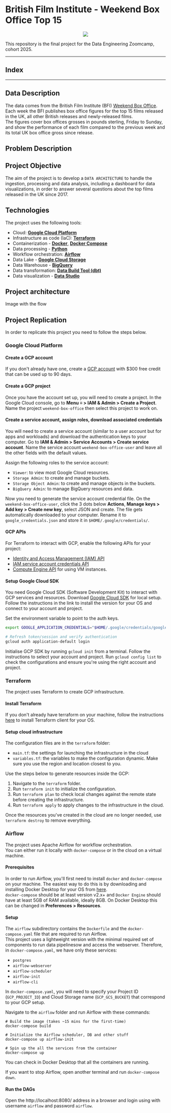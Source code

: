 # British Film Institute - Weekend Box Office Top 15

<p align="center">
  <img src="images\British_Film_Institute_logo.svg">
</p>


This repository is the final project for the Data Engineering Zoomcamp, cohort 2025.


---
## Index
---


## Data Description

The data comes from the British Film Institute (BFI) [Weekend Box Office](https://www.bfi.org.uk/).
Each week the BFI publishes box office figures for the top 15 films released in the UK, all other British releases and newly-released films.<br>
The figures cover box offices grosses in pounds sterling, Friday to Sunday, and show the performance of each film compared to the previous week and its total UK box office gross since release.

## Problem Description



## Project Objective

The aim of the project is to develop a <code>DATA ARCHITECTURE</code> to handle the ingestion, processing and data analysis, including a dashboard for data visualizations, in order to answer several questions about the top films released in the UK since 2017.



## Technologies

The project uses the following tools: 
- Cloud: [**Google Cloud Platform**](https://cloud.google.com)
- Infrastructure as code (IaC): [**Terraform**](https://www.terraform.io)
- Containerization - [**Docker**](https://www.docker.com), [**Docker Compose**](https://docs.docker.com/compose/)
- Data processing - [**Python**](https://www.python.org)
- Workflow orchestration: [**Airflow**](https://airflow.apache.org)
- Data Lake - [**Google Cloud Storage**](https://cloud.google.com/storage)
- Data Warehouse - [**BigQuery**](https://cloud.google.com/bigquery)
- Data transformation: [**Data Build Tool (dbt)**](https://www.getdbt.com)
- Data visualization - [**Data Studio**](https://datastudio.google.com/overview)


## Project architecture
Image with the flow


## Project Replication

In order to replicate this project you need to follow the steps below.

### Google Cloud Platform
#### Create a GCP account 
If you don't already have one, create a [GCP account](https://console.cloud.google.com/freetrial) with $300 free credit that can be used up to 90 days.

#### Create a GCP project
Once you have the account set up, you will need to create a project.
In the Google Cloud console, go to **Menu ≡ > IAM & Admin > Create a Project**. Name the project `weekend-box-office` then select this project to work on.

#### Create a service account, assign roles, download associated credentials
You will need to create a service account (similar to a user account but for apps and workloads) and download the authentication keys to your computer. 
Go to **IAM & Admin > Service Accounts > Create service account**.
Name the service account `weekend-box-office-user` and leave all the other fields with the default values.

Assign the following roles to the service account:
* `Viewer`: to view most Google Cloud resources.
* `Storage Admin`: to create and manage buckets.
* `Storage Object Admin`: to create and manage objects in the buckets.
* `BigQuery Admin`: to manage BigQuery resources and data.

Now you need to generate the service account credential file. On the `weekend-box-office-user`, click the 3 dots below **Actions**, **Manage keys > Add key > Create new key**, select JSON and create. The file gets automatically downloaded to your computer. Rename it to `google_credentials.json` and store it in `$HOME/.google/credentials/`.

#### GCP APIs
For Terraform to interact with GCP, enable the following APIs for your project:
- [Identity and Access Management (IAM) API](https://console.cloud.google.com/apis/library/iam.googleapis.com)
- [IAM service account credentials API](https://console.cloud.google.com/apis/library/iamcredentials.googleapis.com)
- [Compute Engine API](https://console.developers.google.com/apis/api/compute.googleapis.com) for using VM instances.


#### Setup Google Cloud SDK
You need Google Cloud SDK (Software Development Kit) to interact with GCP services and resources.
Download [Google Cloud SDK](https://cloud.google.com/sdk/docs/quickstart) for local setup. Follow the instructions in the link to install the version for your OS and connect to your account and project.

Set the environment variable to point to the auth keys.
   ```bash
   export GOOGLE_APPLICATION_CREDENTIALS="$HOME/.google/credentials/google_credentials.json"

   # Refresh token/session and verify authentication
   gcloud auth application-default login
   ```

Initialise GCP SDK by running `gcloud init` from a terminal. Follow the instructions to select your account and project.
Run `gcloud config list` to check the configurations and ensure you're using the right account and project.


### Terraform
The project uses Terraform to create GCP infrastructure.

#### Install Terraform
If you don't already have terraform on your machine, follow the instructions [here](https://www.terraform.io/downloads) to install Terraform client for your OS.

#### Setup cloud infrastructure
The configuration files are in the `terraform` folder:
- `main.tf`: the settings for launching the infrastructure in the cloud
- `variables.tf`: the variables to make the configuration dynamic.
Make sure you use the region and location closest to you.

Use the steps below to generate resources inside the GCP:
1. Navigate to the `terraform` folder.
2. Run `terraform init` to initialize the configuration.
3. Run `terraform plan` to check local changes against the remote state before creating the infrastructure.
4. Run `terraform apply` to apply changes to the infrastructure in the cloud.

Once the resources you've created in the cloud are no longer needed, use `terraform destroy` to remove everything.



### Airflow
The project uses Apache Airflow for workflow orchestration.<br>
You can either run it locally with `docker-compose` or in the cloud on a virtual machine. 

#### Prerequisites
In order to run Airflow, you'll first need to install `docker` and `docker-compose` on your machine.
The easiest way to do this is by downloading and installing Docker Desktop for your OS from [here](https://docs.docker.com/desktop/).<br>
`docker-compose` should be at least version v2.x+ and `Docker Engine` should have at least 5GB of RAM available, ideally 8GB. On Docker Desktop this can be changed in **Preferences > Resources**.

#### Setup
The `airflow` subdirectory contains the `Dockerfile` and the `docker-compose.yaml` file that are required to run Airflow.<br>
This project uses a lightweight version with the minimal required set of components to run data pipelinesow and access the webserver. Therefore, in `docker-compose.yaml`, we have only these services: 
- `postgres`
- `airflow-webserver`
- `airflow-scheduler`
- `airflow-init`
- `airflow-cli`

In `docker-compose.yaml`, you will need to specify your Project ID (`GCP_PROJECT_ID`) and Cloud Storage name (`GCP_GCS_BUCKET`) that correspond to your GCP setup.

Navigate to the `airflow` folder and run Airflow with these commands:
```shell
# Build the image (takes ~15 mins for the first-time)
docker-compose build

# Initialize the Airflow scheduler, DB and other stuff
docker-compose up airflow-init

# Spin up the all the services from the container
docker-compose up
```

You can check in Docker Desktop that all the containers are running.

If you want to stop Airflow, open another terminal and run `docker-compose down`.

#### Run the DAGs
Open the http://localhost:8080/ address in a browser and login using with username `airflow` and password `airflow`.
